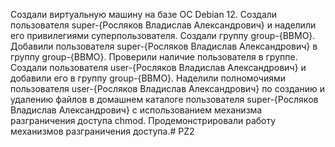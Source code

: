 Создали виртуальную машину на базе ОС Debian 12.
Создали пользователя super-{Росляков Владислав Александрович} и наделили его привилегиями суперпользователя.
Создали группу group-{BBMO}.
Добавили пользователя super-{Росляков Владислав Александрович} в группу group-{BBMO}.
Проверили наличие пользователя в группе.
Создали пользователя user-{Росляков Владислав Александрович} и добавили его в группу group-{BBMO}.
Наделили полномочиями пользователя user-{Росляков Владислав Александрович} по созданию и удалению файлов в домашнем каталоге пользователя super-{Росляков Владислав Александрович} с использованием механизма разграничения доступа chmod.
Продемонстрировали работу механизмов разграничения доступа.# PZ2


